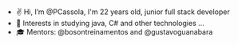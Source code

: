 - :v: Hi, I’m @PCassola, I'm 22 years old, junior full stack developer
- 👀 Interests in studying java, C# and other technologies ...
- 🎓 Mentors: @bosontreinamentos and @gustavoguanabara
<!---
PCassola/PCassola is a ✨ special ✨ repository because its `README.md` (this file) appears on your GitHub profile.
You can click the Preview link to take a look at your changes.
--->
